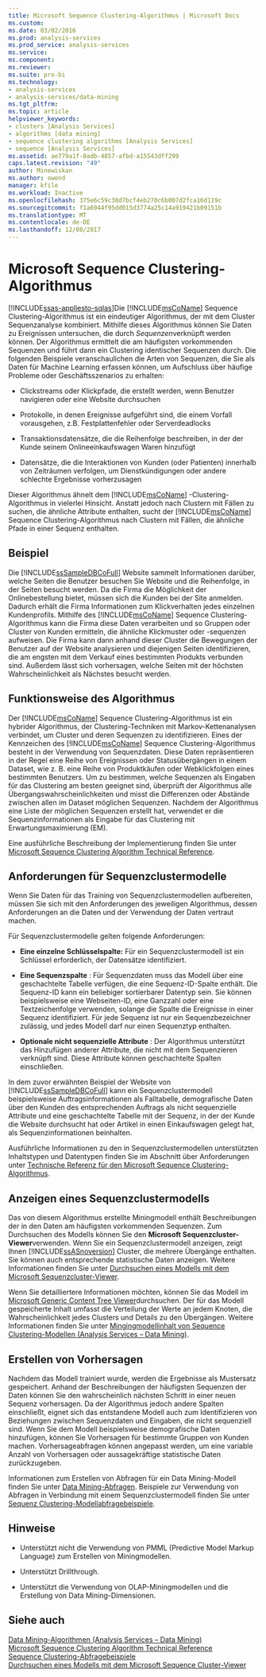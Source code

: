 ```yaml
---
title: Microsoft Sequence Clustering-Algorithmus | Microsoft Docs
ms.custom: 
ms.date: 03/02/2016
ms.prod: analysis-services
ms.prod_service: analysis-services
ms.service: 
ms.component: 
ms.reviewer: 
ms.suite: pro-bi
ms.technology:
- analysis-services
- analysis-services/data-mining
ms.tgt_pltfrm: 
ms.topic: article
helpviewer_keywords:
- clusters [Analysis Services]
- algorithms [data mining]
- sequence clustering algorithms [Analysis Services]
- sequence [Analysis Services]
ms.assetid: ae779a1f-0adb-4857-afbd-a15543dff299
caps.latest.revision: "49"
author: Minewiskan
ms.author: owend
manager: kfile
ms.workload: Inactive
ms.openlocfilehash: 375e6c59c38d7bcf4eb270c6b007d2fca16d119c
ms.sourcegitcommit: f1a6944f95dd015d3774a25c14a919421b09151b
ms.translationtype: MT
ms.contentlocale: de-DE
ms.lasthandoff: 12/08/2017
---
```

# <a name="microsoft-sequence-clustering-algorithm"></a>Microsoft Sequence Clustering-Algorithmus
[!INCLUDE[ssas-appliesto-sqlas](../../includes/ssas-appliesto-sqlas.md)]Die [!INCLUDE[msCoName](../../includes/msconame-md.md)] Sequence Clustering-Algorithmus ist ein eindeutiger Algorithmus, der mit dem Cluster Sequenzanalyse kombiniert. Mithilfe dieses Algorithmus können Sie Daten zu Ereignissen untersuchen, die durch *Sequenzen*verknüpft werden können. Der Algorithmus ermittelt die am häufigsten vorkommenden Sequenzen und führt dann ein Clustering identischer Sequenzen durch. Die folgenden Beispiele veranschaulichen die Arten von Sequenzen, die Sie als Daten für Machine Learning erfassen können, um Aufschluss über häufige Probleme oder Geschäftsszenarios zu erhalten:  
  
-   Clickstreams oder Klickpfade, die erstellt werden, wenn Benutzer navigieren oder eine Website durchsuchen  
  
-   Protokolle, in denen Ereignisse aufgeführt sind, die einem Vorfall vorausgehen, z.B. Festplattenfehler oder Serverdeadlocks  
  
-   Transaktionsdatensätze, die die Reihenfolge beschreiben, in der der Kunde seinem Onlineeinkaufswagen Waren hinzufügt  
  
-   Datensätze, die die Interaktionen von Kunden (oder Patienten) innerhalb von Zeiträumen verfolgen, um Dienstkündigungen oder andere schlechte Ergebnisse vorherzusagen  
  
 Dieser Algorithmus ähnelt dem [!INCLUDE[msCoName](../../includes/msconame-md.md)] -Clustering-Algorithmus in vielerlei Hinsicht. Anstatt jedoch nach Clustern mit Fällen zu suchen, die ähnliche Attribute enthalten, sucht der [!INCLUDE[msCoName](../../includes/msconame-md.md)] Sequence Clustering-Algorithmus nach Clustern mit Fällen, die ähnliche Pfade in einer Sequenz enthalten.  
  
## <a name="example"></a>Beispiel  
 Die [!INCLUDE[ssSampleDBCoFull](../../includes/sssampledbcofull-md.md)] Website sammelt Informationen darüber, welche Seiten die Benutzer besuchen Sie Website und die Reihenfolge, in der Seiten besucht werden. Da die Firma die Möglichkeit der Onlinebestellung bietet, müssen sich die Kunden bei der Site anmelden. Dadurch erhält die Firma Informationen zum Klickverhalten jedes einzelnen Kundenprofils. Mithilfe des [!INCLUDE[msCoName](../../includes/msconame-md.md)] Sequence Clustering-Algorithmus kann die Firma diese Daten verarbeiten und so Gruppen oder Cluster von Kunden ermitteln, die ähnliche Klickmuster oder -sequenzen aufweisen. Die Firma kann dann anhand dieser Cluster die Bewegungen der Benutzer auf der Website analysieren und diejenigen Seiten identifizieren, die am engsten mit dem Verkauf eines bestimmten Produkts verbunden sind. Außerdem lässt sich vorhersagen, welche Seiten mit der höchsten Wahrscheinlichkeit als Nächstes besucht werden.  
  
## <a name="how-the-algorithm-works"></a>Funktionsweise des Algorithmus  
 Der [!INCLUDE[msCoName](../../includes/msconame-md.md)] Sequence Clustering-Algorithmus ist ein hybrider Algorithmus, der Clustering-Techniken mit Markov-Kettenanalysen verbindet, um Cluster und deren Sequenzen zu identifizieren.  Eines der Kennzeichen des [!INCLUDE[msCoName](../../includes/msconame-md.md)] Sequence Clustering-Algorithmus besteht in der Verwendung von Sequenzdaten. Diese Daten repräsentieren in der Regel eine Reihe von Ereignissen oder Statusübergängen in einem Dataset, wie z. B. eine Reihe von Produktkäufen oder Webklickfolgen eines bestimmten Benutzers. Um zu bestimmen, welche Sequenzen als Eingaben für das Clustering am besten geeignet sind, überprüft der Algorithmus alle Übergangswahrscheinlichkeiten und misst die Differenzen oder Abstände zwischen allen im Dataset möglichen Sequenzen. Nachdem der Algorithmus eine Liste der möglichen Sequenzen erstellt hat, verwendet er die Sequenzinformationen als Eingabe für das Clustering mit Erwartungsmaximierung (EM).  
  
 Eine ausführliche Beschreibung der Implementierung finden Sie unter [Microsoft Sequence Clustering Algorithm Technical Reference](../../analysis-services/data-mining/microsoft-sequence-clustering-algorithm-technical-reference.md).  
  
## <a name="data-required-for-sequence-clustering-models"></a>Anforderungen für Sequenzclustermodelle  
 Wenn Sie Daten für das Training von Sequenzclustermodellen aufbereiten, müssen Sie sich mit den Anforderungen des jeweiligen Algorithmus, dessen Anforderungen an die Daten und der Verwendung der Daten vertraut machen.  
  
 Für Sequenzclustermodelle gelten folgende Anforderungen:  
  
-   **Eine einzelne Schlüsselspalte:** Für ein Sequenzclustermodell ist ein Schlüssel erforderlich, der Datensätze identifiziert.  
  
-   **Eine Sequenzspalte** : Für Sequenzdaten muss das Modell über eine geschachtelte Tabelle verfügen, die eine Sequenz-ID-Spalte enthält. Die Sequenz-ID kann ein beliebiger sortierbarer Datentyp sein. Sie können beispielsweise eine Webseiten-ID, eine Ganzzahl oder eine Textzeichenfolge verwenden, solange die Spalte die Ereignisse in einer Sequenz identifiziert. Für jede Sequenz ist nur ein Sequenzbezeichner zulässig, und jedes Modell darf nur einen Sequenztyp enthalten.  
  
-   **Optionale nicht sequenzielle Attribute** : Der Algorithmus unterstützt das Hinzufügen anderer Attribute, die nicht mit dem Sequenzieren verknüpft sind. Diese Attribute können geschachtelte Spalten einschließen.  
  
 In dem zuvor erwähnten Beispiel der Website von [!INCLUDE[ssSampleDBCoFull](../../includes/sssampledbcofull-md.md)] kann ein Sequenzclustermodell beispielsweise Auftragsinformationen als Falltabelle, demografische Daten über den Kunden des entsprechenden Auftrags als nicht sequenzielle Attribute und eine geschachtelte Tabelle mit der Sequenz, in der der Kunde die Website durchsucht hat oder Artikel in einen Einkaufswagen gelegt hat, als Sequenzinformationen beinhalten.  
  
 Ausführliche Informationen zu den in Sequenzclustermodellen unterstützten Inhaltstypen und Datentypen finden Sie im Abschnitt über Anforderungen unter [Technische Referenz für den Microsoft Sequence Clustering-Algorithmus](../../analysis-services/data-mining/microsoft-sequence-clustering-algorithm-technical-reference.md).  
  
## <a name="viewing-a-sequence-clustering-model"></a>Anzeigen eines Sequenzclustermodells  
 Das von diesem Algorithmus erstellte Miningmodell enthält Beschreibungen der in den Daten am häufigsten vorkommenden Sequenzen. Zum Durchsuchen des Modells können Sie den **Microsoft Sequenzcluster-Viewer**verwenden. Wenn Sie ein Sequenzclustermodell anzeigen, zeigt Ihnen [!INCLUDE[ssASnoversion](../../includes/ssasnoversion-md.md)] Cluster, die mehrere Übergänge enthalten. Sie können auch entsprechende statistische Daten anzeigen. Weitere Informationen finden Sie unter [Durchsuchen eines Modells mit dem Microsoft Sequenzcluster-Viewer](../../analysis-services/data-mining/browse-a-model-using-the-microsoft-sequence-cluster-viewer.md).  
  
 Wenn Sie detailliertere Informationen möchten, können Sie das Modell im [Microsoft Generic Content Tree Viewer](../../analysis-services/data-mining/browse-a-model-using-the-microsoft-generic-content-tree-viewer.md)durchsuchen. Der für das Modell gespeicherte Inhalt umfasst die Verteilung der Werte an jedem Knoten, die Wahrscheinlichkeit jedes Clusters und Details zu den Übergängen. Weitere Informationen finden Sie unter [Mingingmodellinhalt von Sequence Clustering-Modellen &#40;Analysis Services – Data Mining&#41;](../../analysis-services/data-mining/mining-model-content-for-sequence-clustering-models.md).  
  
## <a name="creating-predictions"></a>Erstellen von Vorhersagen  
 Nachdem das Modell trainiert wurde, werden die Ergebnisse als Mustersatz gespeichert. Anhand der Beschreibungen der häufigsten Sequenzen der Daten können Sie den wahrscheinlich nächsten Schritt in einer neuen Sequenz vorhersagen. Da der Algorithmus jedoch andere Spalten einschließt, eignet sich das entstandene Modell auch zum Identifizieren von Beziehungen zwischen Sequenzdaten und Eingaben, die nicht sequenziell sind. Wenn Sie dem Modell beispielsweise demografische Daten hinzufügen, können Sie Vorhersagen für bestimmte Gruppen von Kunden machen. Vorhersageabfragen können angepasst werden, um eine variable Anzahl von Vorhersagen oder aussagekräftige statistische Daten zurückzugeben.  
  
 Informationen zum Erstellen von Abfragen für ein Data Mining-Modell finden Sie unter [Data Mining-Abfragen](../../analysis-services/data-mining/data-mining-queries.md). Beispiele zur Verwendung von Abfragen in Verbindung mit einem Sequenzclustermodell finden Sie unter [Sequenz Clustering-Modellabfragebeispiele](../../analysis-services/data-mining/sequence-clustering-model-query-examples.md).  
  
## <a name="remarks"></a>Hinweise  
  
-   Unterstützt nicht die Verwendung von PMML (Predictive Model Markup Language) zum Erstellen von Miningmodellen.  
  
-   Unterstützt Drillthrough.  
  
-   Unterstützt die Verwendung von OLAP-Miningmodellen und die Erstellung von Data Mining-Dimensionen.  
  
## <a name="see-also"></a>Siehe auch  
 [Data Mining-Algorithmen &#40;Analysis Services – Data Mining&#41;](../../analysis-services/data-mining/data-mining-algorithms-analysis-services-data-mining.md)   
 [Microsoft Sequence Clustering Algorithm Technical Reference](../../analysis-services/data-mining/microsoft-sequence-clustering-algorithm-technical-reference.md)   
 [Sequence Clustering-Abfragebeispiele](../../analysis-services/data-mining/sequence-clustering-model-query-examples.md)   
 [Durchsuchen eines Modells mit dem Microsoft Sequence Cluster-Viewer](../../analysis-services/data-mining/browse-a-model-using-the-microsoft-sequence-cluster-viewer.md)  
  
  
